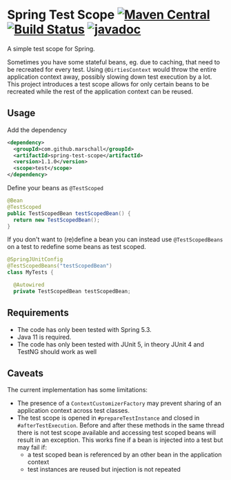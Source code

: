 Spring Test Scope [![Maven Central](https://maven-badges.herokuapp.com/maven-central/com.github.marschall/pring-test-scope/badge.svg)](https://maven-badges.herokuapp.com/maven-central/com.github.marschall/pring-test-scope) [![Build Status](https://travis-ci.com/marschall/spring-test-scope.svg?branch=master)](https://travis-ci.com/marschall/spring-test-scope) [![javadoc](https://javadoc.io/badge2/com.github.marschall/spring-test-scope/javadoc.svg)](https://javadoc.io/doc/com.github.marschall/spring-test-scope)
=================

A simple test scope for Spring.

Sometimes you have some stateful beans, eg. due to caching, that need to be recreated for every test. Using `@DirtiesContext` would throw the entire application context away, possibly slowing down test execution by a lot. This project introduces a test scope allows for only certain beans to be recreated while the rest of the application context can be reused.

Usage
-----

Add the dependency

```xml
<dependency>
  <groupId>com.github.marschall</groupId>
  <artifactId>spring-test-scope</artifactId>
  <version>1.1.0</version>
  <scope>test</scope>
</dependency>
```

Define your beans as `@TestScoped`

```java
@Bean
@TestScoped
public TestScopedBean testScopedBean() {
  return new TestScopedBean();
}
```

If you don't want to (re)define a bean you can instead use `@TestScopedBeans` on a test to redefine some beans as test scoped.

```java
@SpringJUnitConfig
@TestScopedBeans("testScopedBean")
class MyTests {

  @Autowired
  private TestScopedBean testScopedBean;

```

Requirements
------------

- The code has only been tested with Spring 5.3.
- Java 11 is required.
- The code has only been tested with JUnit 5, in theory JUnit 4 and TestNG should work as well

Caveats
-------

The current implementation has some limitations:

- The presence of a `ContextCustomizerFactory` may prevent sharing of an application context across test classes.
- The test scope is opened in `#prepareTestInstance` and closed in `#afterTestExecution`. Before and after these methods in the same thread there is not test scope available and accessing test scoped beans will result in an exception. This works fine if a bean is injected into a test but may fail if:
  - a test scoped bean is referenced by an other bean in the application context
  - test instances are reused but injection is not repeated

